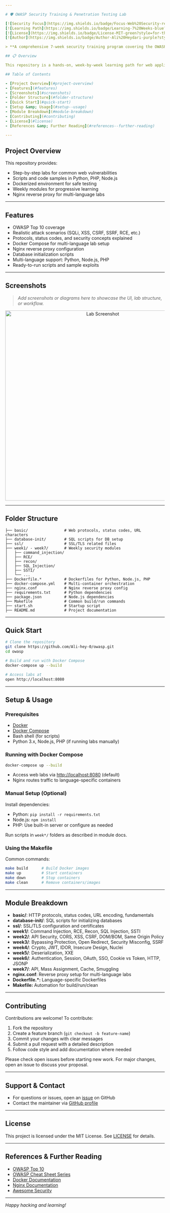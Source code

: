 ```yaml
---

# 🛡️ OWASP Security Training & Penetration Testing Lab

[![Security Focus](https://img.shields.io/badge/Focus-Web%20Security-red?style=for-the-badge)](https://owasp.org/)
[![Learning Path](https://img.shields.io/badge/Learning-7%20Weeks-blue?style=for-the-badge)](https://github.com/Ali-hey-0/owasp#learning-path-recommendations)
[![License](https://img.shields.io/badge/License-MIT-green?style=for-the-badge)](LICENSE)
[![Author](https://img.shields.io/badge/Author-Ali%20Heydari-purple?style=for-the-badge)](https://github.com/Ali-hey-0)

> **A comprehensive 7-week security training program covering the OWASP Top 10, real-world exploitation, and defensive strategies.**

## 📋 Overview

This repository is a hands-on, week-by-week learning path for web application security and penetration testing. Each week covers a major area of the OWASP Top 10, with practical scripts, labs, and documentation. The project is ideal for students, professionals, and anyone seeking to master web security.

## Table of Contents

- [Project Overview](#project-overview)
- [Features](#features)
- [Screenshots](#screenshots)
- [Folder Structure](#folder-structure)
- [Quick Start](#quick-start)
- [Setup &amp; Usage](#setup--usage)
- [Module Breakdown](#module-breakdown)
- [Contributing](#contributing)
- [License](#license)
- [References &amp; Further Reading](#references--further-reading)

---
```


## Project Overview

This repository provides:

- Step-by-step labs for common web vulnerabilities
- Scripts and code samples in Python, PHP, Node.js
- Dockerized environment for safe testing
- Weekly modules for progressive learning
- Nginx reverse proxy for multi-language labs

---

## Features

- OWASP Top 10 coverage
- Realistic attack scenarios (SQLi, XSS, CSRF, SSRF, RCE, etc.)
- Protocols, status codes, and security concepts explained
- Docker Compose for multi-language lab setup
- Nginx reverse proxy configuration
- Database initialization scripts
- Multi-language support: Python, Node.js, PHP
- Ready-to-run scripts and sample exploits

---

## Screenshots

> _Add screenshots or diagrams here to showcase the UI, lab structure, or workflow._

<p align="center">
	<img src="images/lab-screenshot.png" alt="Lab Screenshot" width="600" />
</p>

---

## Folder Structure

```text
├── basic/                # Web protocols, status codes, URL characters
├── database-init/        # SQL scripts for DB setup
├── ssl/                  # SSL/TLS related files
├── week1/ - week7/       # Weekly security modules
│   ├── command_injection/
│   ├── RCE/
│   ├── recon/
│   ├── SQL_Injection/
│   ├── SSTI/
│   └── ...
├── Dockerfile.*          # Dockerfiles for Python, Node.js, PHP
├── docker-compose.yml    # Multi-container orchestration
├── nginx.conf            # Nginx reverse proxy config
├── requirements.txt      # Python dependencies
├── package.json          # Node.js dependencies
├── Makefile              # Common build/run commands
├── start.sh              # Startup script
├── README.md             # Project documentation
```

---

## Quick Start

```bash
# Clone the repository
git clone https://github.com/Ali-hey-0/owasp.git
cd owasp

# Build and run with Docker Compose
docker-compose up --build

# Access labs at
open http://localhost:8080
```

---

## Setup & Usage

### Prerequisites

- [Docker](https://www.docker.com/get-started)
- [Docker Compose](https://docs.docker.com/compose/)
- Bash shell (for scripts)
- Python 3.x, Node.js, PHP (if running labs manually)

### Running with Docker Compose

```bash
docker-compose up --build
```

- Access web labs via [http://localhost:8080](http://localhost:8080) (default)
- Nginx routes traffic to language-specific containers

### Manual Setup (Optional)

Install dependencies:

- Python: `pip install -r requirements.txt`
- Node.js: `npm install`
- PHP: Use built-in server or configure as needed

Run scripts in `week*/` folders as described in module docs.

### Using the Makefile

Common commands:

```bash
make build      # Build Docker images
make up         # Start containers
make down       # Stop containers
make clean      # Remove containers/images
```

---

## Module Breakdown

- **basic/**: HTTP protocols, status codes, URL encoding, fundamentals
- **database-init/**: SQL scripts for initializing databases
- **ssl/**: SSL/TLS configuration and certificates
- **week1/**: Command Injection, RCE, Recon, SQL Injection, SSTI
- **week2/**: API Security, CORS, XSS, CSRF, DOM/BOM, Same Origin Policy
- **week3/**: Bypassing Protection, Open Redirect, Security Misconfig, SSRF
- **week4/**: Crypto, JWT, IDOR, Insecure Design, Nuclei
- **week5/**: Deserialization, XXE
- **week6/**: Authentication, Session, OAuth, SSO, Cookie vs Token, HTTP, JSONP
- **week7/**: API, Mass Assignment, Cache, Smuggling
- **nginx.conf**: Reverse proxy setup for multi-language labs
- **Dockerfile.*:** Language-specific Dockerfiles
- **Makefile:** Automation for build/run/clean

---

## Contributing

Contributions are welcome! To contribute:

1. Fork the repository
2. Create a feature branch (`git checkout -b feature-name`)
3. Commit your changes with clear messages
4. Submit a pull request with a detailed description
5. Follow code style and add documentation where needed

Please check open issues before starting new work. For major changes, open an issue to discuss your proposal.

---

## Support & Contact

- For questions or issues, open an [issue](https://github.com/Ali-hey-0/owasp/issues) on GitHub
- Contact the maintainer via [GitHub profile](https://github.com/Ali-hey-0)

---

## License

This project is licensed under the MIT License. See [LICENSE](LICENSE) for details.

---

## References & Further Reading

- [OWASP Top 10](https://owasp.org/www-project-top-ten/)
- [OWASP Cheat Sheet Series](https://cheatsheetseries.owasp.org/)
- [Docker Documentation](https://docs.docker.com/)
- [Nginx Documentation](https://nginx.org/en/docs/)
- [Awesome Security](https://github.com/sbilly/awesome-security)

---

_Happy hacking and learning!_
